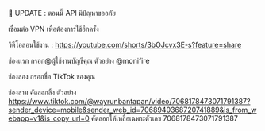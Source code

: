 🚨 UPDATE : ตอนนี้ API มีปัญหาขออภัย

เชื่อมต่อ VPN เพื่อต้องการใช้อีกครั้ง

วิดีโอสอนใช้งาน : https://youtube.com/shorts/3bOJcvx3E-s?feature=share

ช่องเเรก กรอก@ผู้ใช้งานบัญชีคุณ ตัวอย่าง @monifire

ช่องสอง กรอกชื่อ TikTok ของคุณ

ช่องสาม คัดลอกลิ้ง ตัวอย่าง https://www.tiktok.com/@wayrunbantapan/video/7068178473071791387?sender_device=mobile&sender_web_id=7068940368720741889&is_from_webapp=v1&is_copy_url=0 คัดลอกให้เหลือเฉพาะตัวเลข 7068178473071791387
